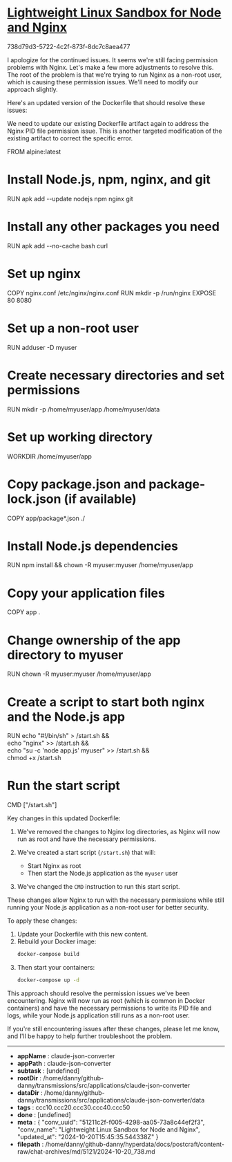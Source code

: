 # [Lightweight Linux Sandbox for Node and Nginx](https://claude.ai/chat/51211c2f-f005-4298-aa05-73a8c44ef2f3)

738d79d3-5722-4c2f-873f-8dc7c8aea477

 I apologize for the continued issues. It seems we're still facing permission problems with Nginx. Let's make a few more adjustments to resolve this. The root of the problem is that we're trying to run Nginx as a non-root user, which is causing these permission issues. We'll need to modify our approach slightly.

Here's an updated version of the Dockerfile that should resolve these issues:

<antThinking>We need to update our existing Dockerfile artifact again to address the Nginx PID file permission issue. This is another targeted modification of the existing artifact to correct the specific error.</antThinking>

<antArtifact identifier="custom-alpine-dockerfile" type="application/vnd.ant.code" language="dockerfile" title="Custom Alpine Linux Dockerfile with Nginx running as root">
FROM alpine:latest

# Install Node.js, npm, nginx, and git
RUN apk add --update nodejs npm nginx git

# Install any other packages you need
RUN apk add --no-cache bash curl

# Set up nginx
COPY nginx.conf /etc/nginx/nginx.conf
RUN mkdir -p /run/nginx
EXPOSE 80 8080

# Set up a non-root user
RUN adduser -D myuser

# Create necessary directories and set permissions
RUN mkdir -p /home/myuser/app /home/myuser/data

# Set up working directory
WORKDIR /home/myuser/app

# Copy package.json and package-lock.json (if available)
COPY app/package*.json ./

# Install Node.js dependencies
RUN npm install && chown -R myuser:myuser /home/myuser/app

# Copy your application files
COPY app .

# Change ownership of the app directory to myuser
RUN chown -R myuser:myuser /home/myuser/app

# Create a script to start both nginx and the Node.js app
RUN echo "#!/bin/sh" > /start.sh && \
    echo "nginx" >> /start.sh && \
    echo "su -c 'node app.js' myuser" >> /start.sh && \
    chmod +x /start.sh

# Run the start script
CMD ["/start.sh"]
</antArtifact>

Key changes in this updated Dockerfile:

1. We've removed the changes to Nginx log directories, as Nginx will now run as root and have the necessary permissions.

2. We've created a start script (`/start.sh`) that will:
   - Start Nginx as root
   - Then start the Node.js application as the `myuser` user

3. We've changed the `CMD` instruction to run this start script.

These changes allow Nginx to run with the necessary permissions while still running your Node.js application as a non-root user for better security.

To apply these changes:

1. Update your Dockerfile with this new content.
2. Rebuild your Docker image:
   ```bash
   docker-compose build
   ```
3. Then start your containers:
   ```bash
   docker-compose up -d
   ```

This approach should resolve the permission issues we've been encountering. Nginx will now run as root (which is common in Docker containers) and have the necessary permissions to write its PID file and logs, while your Node.js application still runs as a non-root user.

If you're still encountering issues after these changes, please let me know, and I'll be happy to help further troubleshoot the problem.

---

* **appName** : claude-json-converter
* **appPath** : claude-json-converter
* **subtask** : [undefined]
* **rootDir** : /home/danny/github-danny/transmissions/src/applications/claude-json-converter
* **dataDir** : /home/danny/github-danny/transmissions/src/applications/claude-json-converter/data
* **tags** : ccc10.ccc20.ccc30.ccc40.ccc50
* **done** : [undefined]
* **meta** : {
  "conv_uuid": "51211c2f-f005-4298-aa05-73a8c44ef2f3",
  "conv_name": "Lightweight Linux Sandbox for Node and Nginx",
  "updated_at": "2024-10-20T15:45:35.544338Z"
}
* **filepath** : /home/danny/github-danny/hyperdata/docs/postcraft/content-raw/chat-archives/md/5121/2024-10-20_738.md